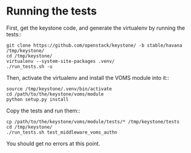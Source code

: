 # Running the tests

First, get the keystone code, and generate the virtualenv by running the tests::

    git clone https://github.com/openstack/keystone/ -b stable/havana /tmp/keystone/
    cd /tmp/keystone/
    virtualenv --system-site-packages .venv/
    ./run_tests.sh -u

Then, activate the virtualenv and install the VOMS module into it::

    source /tmp/keystone/.venv/bin/activate
    cd /path/to/the/keystone/voms/module
    python setup.py install

Copy the tests and run them::

    cp /path/to/the/keystone/voms/module/tests/* /tmp/keystone/tests
    cd /tmp/keystone/
    ./run_tests.sh test_middleware_voms_authn

You should get no errors at this point.
